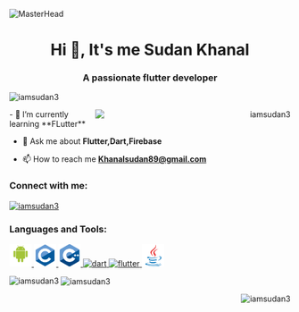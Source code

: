 ![MasterHead](https://1.bp.blogspot.com/-7A4WynwLsMw/XbBpCXG8fHI/AAAAAAAAMt4/uOa1bpLskYgrwGbllhSu2SDj_Mig8SXJQCLcBGAsYHQ/s1600/2000_600px.gif)
<h1 align="center">Hi 👋, It's me Sudan Khanal</h1>
<h3 align="center">A passionate flutter developer</h3>

<p align="left"> <img src="https://komarev.com/ghpvc/?username=iamsudan3&label=Profile%20views&color=0e75b6&style=flat" alt="iamsudan3" /> </p>
<p align= "right"> <img src = "https://camo.githubusercontent.com/7de37139d0b4c1ce40865e799b446c0e963a3dd8fb68d239707237c40604fa3d/68747470733a2f2f63646e2e6472696262626c652e636f6d2f75736572732f3733303730332f73637265656e73686f74732f363538313234332f6176656e746f2e676966" align = "right" width = 350 alt = "iamsudan3" /> </p>
- 🌱 I’m currently learning **FLutter**

- 💬 Ask me about **Flutter,Dart,Firebase**

- 📫 How to reach me **Khanalsudan89@gmail.com**


<h3 align="left">Connect with me:</h3>
<p align="left">
<a href="https://linkedin.com/in/iamsudan3" target="blank"><img align="center" src="https://raw.githubusercontent.com/rahuldkjain/github-profile-readme-generator/master/src/images/icons/Social/linked-in-alt.svg" alt="iamsudan3" height="30" width="40" /></a>
</p>

<h3 align="left">Languages and Tools:</h3>
<p align="left"> <a href="https://developer.android.com" target="_blank" rel="noreferrer"> <img src="https://raw.githubusercontent.com/devicons/devicon/master/icons/android/android-original-wordmark.svg" alt="android" width="40" height="40"/> </a> <a href="https://www.cprogramming.com/" target="_blank" rel="noreferrer"> <img src="https://raw.githubusercontent.com/devicons/devicon/master/icons/c/c-original.svg" alt="c" width="40" height="40"/> </a> <a href="https://www.w3schools.com/cpp/" target="_blank" rel="noreferrer"> <img src="https://raw.githubusercontent.com/devicons/devicon/master/icons/cplusplus/cplusplus-original.svg" alt="cplusplus" width="40" height="40"/> </a> <a href="https://dart.dev" target="_blank" rel="noreferrer"> <img src="https://www.vectorlogo.zone/logos/dartlang/dartlang-icon.svg" alt="dart" width="40" height="40"/> </a> <a href="https://flutter.dev" target="_blank" rel="noreferrer"> <img src="https://www.vectorlogo.zone/logos/flutterio/flutterio-icon.svg" alt="flutter" width="40" height="40"/> </a> <a href="https://www.java.com" target="_blank" rel="noreferrer"> <img src="https://raw.githubusercontent.com/devicons/devicon/master/icons/java/java-original.svg" alt="java" width="40" height="40"/> </a> </p>

<p><img align="left" src="https://github-readme-stats.vercel.app/api/top-langs?username=iamsudan3&show_icons=true&locale=en&layout=compact" alt="iamsudan3" /></p>

<p>&nbsp;<img align="center" src="https://github-readme-stats.vercel.app/api?username=iamsudan3&show_icons=true&locale=en" alt="iamsudan3" /></p>

<p><img align="right" src="https://github-readme-streak-stats.herokuapp.com/?user=iamsudan3&" alt="iamsudan3" /></p>

